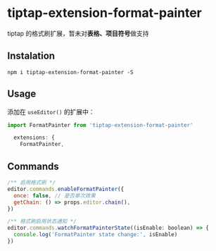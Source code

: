 # tiptap-extension-format-painter

tiptap 的格式刷扩展，暂未对**表格、项目符号**做支持

## Instalation

`npm i tiptap-extension-format-painter -S`

## Usage

添加在 `useEditor()` 的扩展中：

```ts
import FormatPainter from 'tiptap-extension-format-painter'

  extensions: {
    FormatPainter,
```

## Commands

```js
/** 启用格式刷 */
editor.commands.enableFormatPainter({
  once: false, // 是否单次效果
  getChain: () => props.editor.chain(),
})

/** 格式刷启用状态通知 */
editor.commands.watchFormatPainterState((isEnable: boolean) => {
  console.log('FormatPainter state change:', isEnable)
})
```
